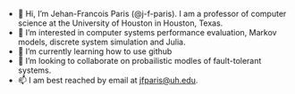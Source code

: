 - 👋 Hi, I’m Jehan-Francois Paris (@j-f-paris).  I am a professor of computer science at the University of Houston in Houston, Texas.
- 👀 I’m interested in computer systems performance evaluation, Markov models, discrete system simulation and Julia.
- 🌱 I’m currently learning how to use github
- 💞️ I’m looking to collaborate on probailistic modles of fault-tolerant systems.
- 📫 I am best reached by email at jfparis@uh.edu.
<!---
j-f-paris/j-f-paris is a ✨ special ✨ repository because its `README.md` (this file) appears on your GitHub profile.
You can click the Preview link to take a look at your changes.
--->
